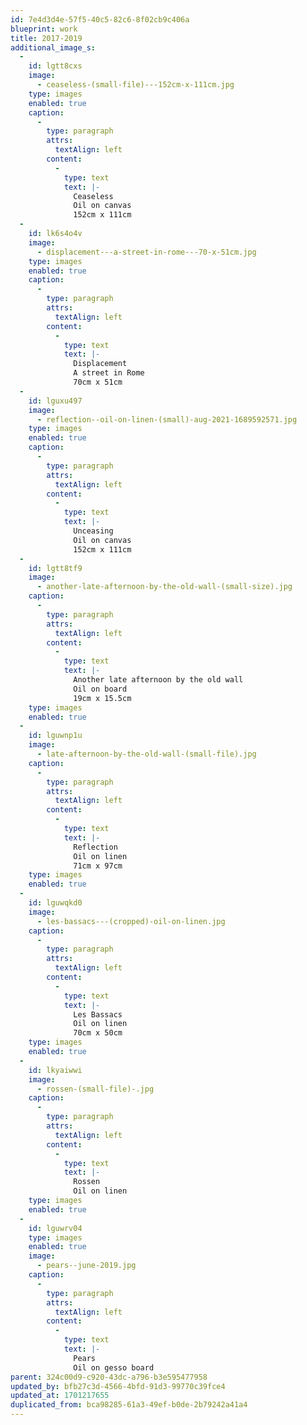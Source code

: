 ```yaml
---
id: 7e4d3d4e-57f5-40c5-82c6-8f02cb9c406a
blueprint: work
title: 2017-2019
additional_image_s:
  -
    id: lgtt8cxs
    image:
      - ceaseless-(small-file)---152cm-x-111cm.jpg
    type: images
    enabled: true
    caption:
      -
        type: paragraph
        attrs:
          textAlign: left
        content:
          -
            type: text
            text: |-
              Ceaseless
              Oil on canvas
              152cm x 111cm
  -
    id: lk6s4o4v
    image:
      - displacement---a-street-in-rome---70-x-51cm.jpg
    type: images
    enabled: true
    caption:
      -
        type: paragraph
        attrs:
          textAlign: left
        content:
          -
            type: text
            text: |-
              Displacement
              A street in Rome
              70cm x 51cm
  -
    id: lguxu497
    image:
      - reflection--oil-on-linen-(small)-aug-2021-1689592571.jpg
    type: images
    enabled: true
    caption:
      -
        type: paragraph
        attrs:
          textAlign: left
        content:
          -
            type: text
            text: |-
              Unceasing
              Oil on canvas
              152cm x 111cm
  -
    id: lgtt8tf9
    image:
      - another-late-afternoon-by-the-old-wall-(small-size).jpg
    caption:
      -
        type: paragraph
        attrs:
          textAlign: left
        content:
          -
            type: text
            text: |-
              Another late afternoon by the old wall
              Oil on board
              19cm x 15.5cm
    type: images
    enabled: true
  -
    id: lguwnp1u
    image:
      - late-afternoon-by-the-old-wall-(small-file).jpg
    caption:
      -
        type: paragraph
        attrs:
          textAlign: left
        content:
          -
            type: text
            text: |-
              Reflection
              Oil on linen
              71cm x 97cm
    type: images
    enabled: true
  -
    id: lguwqkd0
    image:
      - les-bassacs---(cropped)-oil-on-linen.jpg
    caption:
      -
        type: paragraph
        attrs:
          textAlign: left
        content:
          -
            type: text
            text: |-
              Les Bassacs
              Oil on linen
              70cm x 50cm
    type: images
    enabled: true
  -
    id: lkyaiwwi
    image:
      - rossen-(small-file)-.jpg
    caption:
      -
        type: paragraph
        attrs:
          textAlign: left
        content:
          -
            type: text
            text: |-
              Rossen
              Oil on linen
    type: images
    enabled: true
  -
    id: lguwrv04
    type: images
    enabled: true
    image:
      - pears--june-2019.jpg
    caption:
      -
        type: paragraph
        attrs:
          textAlign: left
        content:
          -
            type: text
            text: |-
              Pears
              Oil on gesso board
parent: 324c00d9-c920-43dc-a796-b3e595477958
updated_by: bfb27c3d-4566-4bfd-91d3-99770c39fce4
updated_at: 1701217655
duplicated_from: bca98285-61a3-49ef-b0de-2b79242a41a4
---
```

